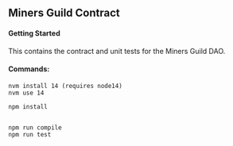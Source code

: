 ## Miners Guild Contract 


#### Getting Started
 
This contains the contract and unit tests for the Miners Guild DAO. 

#### Commands: 
    nvm install 14 (requires node14)
    nvm use 14

    npm install 
    

    npm run compile 
    npm run test 
